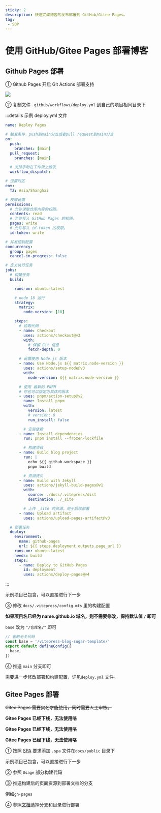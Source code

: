 ```yaml
---
sticky: 2
description: 快速完成博客的发布部署到 GitHub/Gitee Pages。
tag:
 - SOP
---
```

# 使用 GitHub/Gitee Pages 部署博客

## Github Pages 部署

① Github Pages 开启 Git Actions 部署支持

![](https://img.cdn.sugarat.top/mdImg/sugar/8a2454c628d0e2abcc7a0451ddd7d2dc)

② 复制文件 `.github/workflows/deploy.yml` 到自己的项目相同目录下

:::details 示例 deploy.yml 文件
```yaml
name: Deploy Pages

# 触发条件，push到main分支或者pull request到main分支
on:
  push:
    branches: [main]
  pull_request:
    branches: [main]

  # 支持手动在工作流上触发
  workflow_dispatch:

# 设置时区
env:
  TZ: Asia/Shanghai

# 权限设置
permissions:
  # 允许读取仓库内容的权限。
  contents: read
  # 允许写入 GitHub Pages 的权限。
  pages: write
  # 允许写入 id-token 的权限。
  id-token: write

# 并发控制配置
concurrency:
  group: pages
  cancel-in-progress: false

# 定义执行任务
jobs:
  # 构建任务
  build:

    runs-on: ubuntu-latest

    # node 18 运行
    strategy:
      matrix:
        node-version: [18]

    steps:
      # 拉取代码
      - name: Checkout
        uses: actions/checkout@v3
        with:
          # 保留 Git 信息
          fetch-depth: 0

      # 设置使用 Node.js 版本
      - name: Use Node.js ${{ matrix.node-version }}
        uses: actions/setup-node@v3
        with:
          node-version: ${{ matrix.node-version }}

      # 使用 最新的 PNPM
      # 你也可以指定为具体的版本
      - uses: pnpm/action-setup@v2
        name: Install pnpm
        with:
          version: latest
          # version: 9
          run_install: false

        # 安装依赖
      - name: Install dependencies
        run: pnpm install --frozen-lockfile

        # 构建项目
      - name: Build blog project
        run: |
          echo ${{ github.workspace }}
          pnpm build

        # 资源拷贝
      - name: Build with Jekyll
        uses: actions/jekyll-build-pages@v1
        with:
          source: ./docs/.vitepress/dist
          destination: ./_site

        # 上传 _site 的资源，用于后续部署
      - name: Upload artifact
        uses: actions/upload-pages-artifact@v3

  # 部署任务
  deploy:
    environment:
      name: github-pages
      url: ${{ steps.deployment.outputs.page_url }}
    runs-on: ubuntu-latest
    needs: build
    steps:
      - name: Deploy to GitHub Pages
        id: deployment
        uses: actions/deploy-pages@v4
```
:::

示例项目已包含，可以直接进行下一步

③ 修改 `docs/.vitepress/config.mts` 里的构建配置

**如果项目名已经为 name.github.io 域名，则不需要修改，保持默认值 `/` 即可**

`base` 改为 `"/仓库名/"` 即可

```ts
// 省略无关代码
const base = '/vitepress-blog-sugar-template/'
export default defineConfig({
  base,
})
```

④ 推送 `main` 分支即可

需要进一步修改部署和构建配置，详见`deploy.yml` 文件。

## Gitee Pages 部署
~~Gitee Pages 需要实名才能使用，同时需要人工审核。~~

**Gitee Pages 已经下线，无法使用咯**

**Gitee Pages 已经下线，无法使用咯**

**Gitee Pages 已经下线，无法使用咯**

① 按照 [SPA](https://help.gitee.com/services/gitee-pages/spa-support) 要求添加 `.spa` 文件在`docs/public` 目录下

示例项目已包含，可以直接进行下一步

② 参照 `Usage` 部分构建代码

③ 推送构建后的页面资源到部署文档的分支

例如`gh-pages`

④ 参照[文档](https://help.gitee.com/services/gitee-pages/intro)选择分支和目录进行部署
